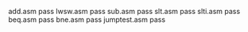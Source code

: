 add.asm         pass
lwsw.asm        pass
sub.asm         pass
slt.asm         pass
slti.asm        pass
beq.asm         pass
bne.asm         pass
jumptest.asm    pass

